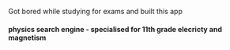 Got bored while studying for exams and built this app 

#### physics search engine - specialised for 11th grade elecricty and magnetism 
